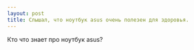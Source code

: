```yaml
---
layout: post 
title: Слышал, что ноутбук asus очень полезен для здоровья. 
--- 
```

Кто что знает про ноутбук asus?